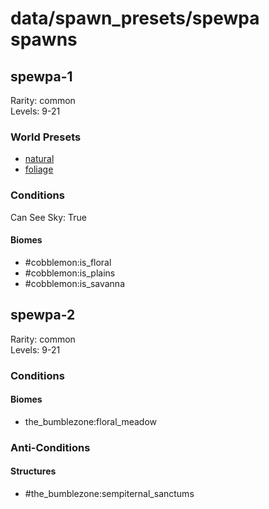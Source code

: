 # data/spawn_presets/spewpa spawns  
  
## spewpa-1  
Rarity: common  
Levels: 9-21  
  
### World Presets  
* [natural](/data/world_presets/natural.md)  
* [foliage](/data/world_presets/foliage.md)  
  
### Conditions  
Can See Sky: True  
  
#### Biomes  
  * #cobblemon:is_floral
  * #cobblemon:is_plains
  * #cobblemon:is_savanna
  
  
## spewpa-2  
Rarity: common  
Levels: 9-21  
  
### Conditions  
  
#### Biomes  
  * the_bumblezone:floral_meadow
  
  
### Anti-Conditions  
  
#### Structures  
  * #the_bumblezone:sempiternal_sanctums
  
